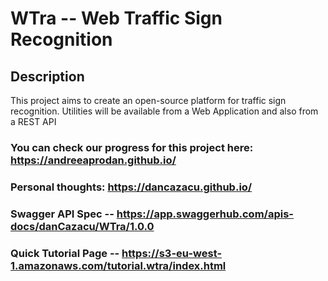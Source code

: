 # WTra -- Web Traffic Sign Recognition

## Description
  This project aims to create an open-source platform for traffic sign recognition. Utilities will be available from a Web Application and also from a REST API
  
### You can check our progress for this project here: https://andreeaprodan.github.io/

### Personal thoughts: https://dancazacu.github.io/

### Swagger API Spec -- https://app.swaggerhub.com/apis-docs/danCazacu/WTra/1.0.0

### Quick Tutorial Page -- https://s3-eu-west-1.amazonaws.com/tutorial.wtra/index.html
